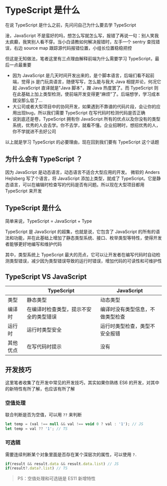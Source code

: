 # TypeScript 是什么

在说 TypeScript 是什么之前，先问问自己为什么要去学 TypeScript

淦，JavaScript 不是蛮好的吗，想怎么写就怎么写，报错了再说一句：别人笑我太疯癫，我笑别人看不穿。当小白请教如何解决报错时，左手一个 sentry 查找错误，右边 source map 跟踪源代码报错位置，小组长位置稳稳把控

但这是无知做法，笔者这里有三点理由解释前端为什么需要学习 TypeScript，最后一点最重要

- 因为 JavaScript 是几天时间开发出来的，是个脚本语言，后端们看不起前端，觉得 js 是门玩具语言，随便写写，怎么能与我大 Java 相提并论，何况它起 JavaScript 直译就是"Java 脚本"，蹭 Java 热度罢了。而 TypeScript 则在此基础上加上类型检测，使前端开发变得更“麻烦”了。后端想学，学习成本就没那么低了...
- 大公司或者大型项目中的协同开发，如果遇到不靠谱的代码片段，会让你的应用出现bug，所以我们需要 TypeScript 在写代码时检测代码是否正确
- 说到底还是卷，TypeScript 拥有你 JavaScript 所有的优点以及你没有的类型系统，优秀的人会去学。你不去学，就看不懂。企业招聘时，想招优秀的人，你不学就进不去好公司

以上就是学习 TypeScript 的必要理由，现在回到我们要有 TypeScript 这个话题

## 为什么会有 TypeScript ？

因为 JavaScript 是动态语言，动态语言不适合大型应用的开发。 微软的 Anders Hejlsberg 写了个语言，将 JavaScript 添加上类型，就成了 TypeScript。它是静态语言，可以在编辑时检查写的代码是否有问题。所以现在大型项目都用 TypeScript 来开发

## TypeScript 是什么

简单来说，TypeScript =  JavaScript + Type

TypeScript 是 JavaScript 的超集，也就是说，它包含了 JavaScript 的所有的语法和功能，并在此基础上增加了静态类型系统、接口、枚举类型等特性，使得开发者能够更好地编写和维护代码

其中，类型系统上 TypeScript 最大的亮点，它可以让开发者在编写代码时自动检测类型错误，减少因为类型错误导致的运行时错误，增加代码的可读性和可维护性



## TypeScript VS JavaScript 

|          | TypeScript                             | JavaScript                       |
| -------- | -------------------------------------- | -------------------------------- |
| 类型     | 静态类型                               | 动态类型                         |
| 编译时   | 在编译时检查类型，提示不安全的类型错误 | 编译时没有类型信息，不做类型检查 |
| 运行时   | 运行时类型安全                         | 运行时类型检查，类型不安全报错   |
| 其他优点 | 在写代码时提示                         | 没有                             |





## 开发技巧

这里笔者收集了在开发中常见的开发技巧，其实如果你熟练 ES6 的开发，对其中的新特性有所了解，也应该有所了解

### 空值处理

联合判断是否为空值，可以用 `??` 来判断

```typescript
let temp = (val !== null && val !== void 0 ? val : '1'); // JS
let temp = val ?? '1'; // TS
```

### 可选链

需要连续判断某个对象里面是否存在某个深层次的属性，可以使用 `?.`

```typescript
if(result && result.data && result.data.list) // JS
if(result?.data?.list) // TS
```

> PS：空值处理和可选链是 ES11 新增特性 

